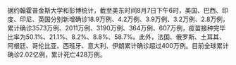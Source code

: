 据约翰霍普金斯大学和彭博统计，截至美东时间8月7日下午6时，美国、巴西、印度、印尼、英国分别新增确诊18.9万例、4.2万例、3.9万例、3.2万例、2.8万例，累计确诊3573万例、2011万例、3190万例、364万例、607万例，疫苗接种完毕比率为50.1%、21.1%、8.2%、8.8%、58.7%。此外，法国、俄罗斯、土耳其、阿根廷、哥伦比亚、西班牙、意大利、伊朗累计确诊超过400万例。目前全球累计确诊2.02亿例，累计死亡428万例。